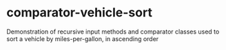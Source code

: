 # comparator-vehicle-sort
Demonstration of recursive input methods and comparator classes used to sort a vehicle by miles-per-gallon, in ascending order
